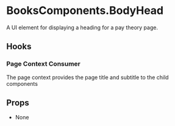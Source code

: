 # BooksComponents.BodyHead

A UI element for displaying a heading for a pay theory page.

## Hooks

### Page Context Consumer
The page context provides the page title and subtitle to the child components

## Props

* None